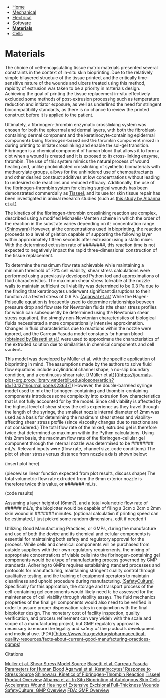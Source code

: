 - [Home](/Biofabrication-Design-Project/index)
- [Mechanical](/Biofabrication-Design-Project/Mechanical)
- [Electrical](/Biofabrication-Design-Project/Electrical)
- [Software](/Biofabrication-Design-Project/Software)
- **[Materials](/Biofabrication-Design-Project/Materials)**
- [Cells](/Biofabrication-Design-Project/Cells)

# Materials

The choice of cell-encapsulating tissue matrix materials presented several constraints in the context of in-situ skin bioprinting. Due to the relatively simple bilayered structure of the tissue printed, and the critically time-sensitive nature of the wounds and ulcers treated using this method, rapidity of extrusion was taken to be a priority in materials design. Achieving the goal of printing the tissue replacement in-situ effectively excluded some methods of post-extrusion processing such as temperature reduction and initiator exposure, as well as underlined the need for stringent biocompatibility standards, as there is no chance to review the printed construct before it is applied to the patient.


Ultimately, a fibrinogen-thrombin enzymatic crosslinking system was chosen for both the epidermal and dermal layers, with both the fibroblast-containing dermal component and the keratinocyte-containing epidermal components being fibrinogen-based and the thrombin component mixed in during printing to initiate crosslinking and enable the sol-gel transition. Fibrinogen is a chemical component of human blood that allows it to form a clot when a wound is created and it is exposed to its cross-linking enzyme, thrombin. The use of this system mimics the natural process of wound healing and, unlike photoinitiated crosslinking of synthetic biomaterials with methacrylate groups, allows for the unhindered use of chemoattractants and other desired construct additives at low concentrations without leading to undesired side reactions and reduced efficacy. Additionally, the use of the fibrinogen-thrombin system for closing surgical wounds has been demonstrated commercially as [Tisseel](https://advancedsurgery.baxter.com/products/tisseel#:~:text=Mechanism%20of%20Action.%20Upon%20mixing%20Sealer%20Protein%20%28Human%29,has%20all%20relevant%20components%20to%20form%20a%20clot.), and its use for skin tissue repair has been investigated in animal research studies (such as [this study by Albanna et al.)](https://pubmed.ncbi.nlm.nih.gov/30755653/)


The kinetics of the fibrinogen-thrombin crosslinking reaction are complex, described using a modified Michaelis-Menten scheme in which the order of the reaction in the substrate varies depending on its concentration range. [(Shinowara)](https://www.sciencedirect.com/science/article/pii/S0926659366800759) However, at the concentrations used in bioprinting, the reaction proceeds to a level of gelation capable of supporting the following layer within approximately fifteen seconds after extrusion using a static mixer. With the determined extrusion rate of ########, this reaction time is not expected to negatively impact the rapid three-dimensional construction of the tissue replacement.


To determine the maximum flow rate achievable while maintaining a minimum threshold of 70% cell viability, shear stress calculations were performed using a previously developed Python tool and approximations of fluid characteristics. The maximum shear stress tolerable at the nozzle walls to maintain sufficient cell viability was determined to be 0.3 Pa due to the finding that keratinocytes underwent significant disruptions to their function at a tested stress of 0.6 Pa. [(Agarwal et al.)](https://pubmed.ncbi.nlm.nih.gov/30969461/) While the Hagen-Poiseulle equation is frequently used to determine relationships between pressure drop and flow rate for Newtonian fluids (the shear stress profiles for which can subsequently be determined using the Newtonian shear stress equation), the strongly non-Newtonian characteristics of biological fluids necessitated a more computationally intensive approximation. Changes in fluid characteristics due to reactions within the nozzle were ignored, and the Carreau-Yasuda model constants for human blood [(obtained by Biasetti et al.)](https://www.ncbi.nlm.nih.gov/pmc/articles/PMC3163425/) were used to approximate the characteristics of the extruded solution due to similarities in chemical components and cell content. 


This model was developed by Müller et al. with the specific application of bioprinting in mind. The assumptions made by the authors to solve fluid flow equations include a cylindrical channel shape, a no-slip boundary condition, and a continuous shear rate. [(Müller et al.)]((https://journals-plos-org.proxy.library.vanderbilt.edu/plosone/article?id=10.1371/journal.pone.0236371) However, the double-barreled syringe model used to mix the fibrinogen-containing and thrombin-containing components introduces some complexity into extrusion flow characteristics that is not fully accounted for by the model. Since cell viability is affected by the highest level of shear stress the cells experience as they travel through the length of the syringe, the smallest nozzle internal diameter of 2mm was used as a basis for determining the maximum shear stress and viability-affecting shear stress profile (since viscosity changes due to reactions are not considered.) The total flow rate of the mixed, extruded gel is therefore twice that determined as maximum within the Python calculations. Using this 2mm basis, the maximum flow rate of the fibrinogen-cellular gel component through the internal nozzle was determined to be ######## mL/s. Relevant inputs were (flow rate, channel size, code conditions) The plot of shear stress versus distance from nozzle axis is shown below:


(insert plot here)


(piecewise linear function expected from plot results, discuss shape) The total volumetric flow rate extruded from the 6mm exterior nozzle is therefore twice this value, or ####### mL/s.


(code results)


Assuming a layer height of (6mm?), and a total volumetric flow rate of ###### mL/s, the bioplotter would be capable of filling a 3cm x 2cm x 2mm skin wound in ####### minutes. (optional calculation if printing speed can be estimated, I just picked some random dimensions, edit if needed!)


Utilizing Good Manufacturing Practices, or GMPs, during the manufacture and use of both the device and its chemical and cellular components is essential for maintaining both safety and regulatory approval for the process. While cells and chemical components will be purchased from outside suppliers with their own regulatory requirements, the mixing of appropriate concentrations of viable cells into the fibrinogen-containing gel components would be a type of manufacturing process governed by GMP standards. Adhering to GMPs requires establishing standard processes and protocols for manufacturing, maintaining stringent quality control through qualitative testing, and the training of equipment operators to maintain cleanliness and uphold procedure during manufacturing. [(SafetyCulture)](https://safetyculture.com/topics/gmp/) Specifically for this application, the storage and transport process of the cell-containing gel components would likely need to be assessed for the maintenance of cell viability through viability assays. The fluid mechanics properties of the final gel components would also need to be verified in order to assure proper dispensation rates in conjunction with the final bioplotter design. The monetary cost of facility inspection, quality verification, and process refinement can vary widely with the scale and scope of a manufacturing project, but GMP regulatory approval is necessary to ensure the legality and safety of the product’s development and medical use. [FDA]((https://www.fda.gov/drugs/pharmaceutical-quality-resources/facts-about-current-good-manufacturing-practices-cgmps)



Citations

[Muller et al. Shear Stress Model Source](https://journals-plos-org.proxy.library.vanderbilt.edu/plosone/article?id=10.1371/journal.pone.0236371)
[Biasetti et al. Carreau-Yasuda Parameters for Human Blood](https://www.ncbi.nlm.nih.gov/pmc/articles/PMC3163425/)
[Agarwal et al. Keratinocytes' Response to Stress Source](https://pubmed.ncbi.nlm.nih.gov/30969461/)
[Shinowara. Kinetics of Fibrinogen-Thrombin Reaction](https://www.sciencedirect.com/science/article/pii/S0926659366800759)
[Tisseel Product Overview](https://advancedsurgery.baxter.com/products/tisseel#:~:text=Mechanism%20of%20Action.%20Upon%20mixing%20Sealer%20Protein%20%28Human%29,has%20all%20relevant%20components%20to%20form%20a%20clot.)
[Albanna et al. In Situ Bioprinting of Autologous Skin Cells Accelerates Wound Healing of Extensive Excisional Full-Thickness Wounds](https://pubmed.ncbi.nlm.nih.gov/30755653/)
[SafetyCulture: GMP Overview](https://safetyculture.com/topics/gmp/)
[FDA: GMP Overview](https://www.fda.gov/drugs/pharmaceutical-quality-resources/facts-about-current-good-manufacturing-practices-cgmps)


